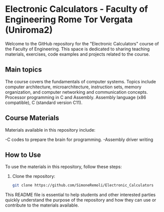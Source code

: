 # Electronic Calculators - Faculty of Engineering Rome Tor Vergata (Uniroma2)

Welcome to the GitHub repository for the "Electronic Calculators" course of the Faculty of Engineering. This space is dedicated to sharing teaching materials, exercises, code examples and projects related to the course.

## Main topics

The course covers the fundamentals of computer systems. Topics include computer architecture, microarchitecture, instruction sets, memory organization, and computer networking and communication concepts.
Processor programming in C and Assembly. Assembly language (x86 compatible), C (standard version C11).

## Course Materials

Materials available in this repository include:

-C codes to prepare the brain for programming.
-Assembly driver writing

## How to Use

To use the materials in this repository, follow these steps:

1. Clone the repository:
   ```bash
   git clone https://github.com/SimoneRemoli/Electronic_Calculators

This README file is essential to help students and other interested parties quickly understand the purpose of the repository and how they can use or contribute to the materials available.

